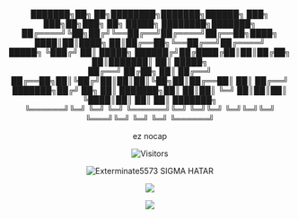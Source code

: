 <p align='center'>
███████╗██╗  ██╗████████╗███████╗██████╗ ███╗   ███╗██╗███╗   ██╗ █████╗ ████████╗███████╗<br>
██╔════╝╚██╗██╔╝╚══██╔══╝██╔════╝██╔══██╗████╗ ████║██║████╗  ██║██╔══██╗╚══██╔══╝██╔════╝<br>
█████╗   ╚███╔╝    ██║   █████╗  ██████╔╝██╔████╔██║██║██╔██╗ ██║███████║   ██║   █████╗  <br>
██╔══╝   ██╔██╗    ██║   ██╔══╝  ██╔══██╗██║╚██╔╝██║██║██║╚██╗██║██╔══██║   ██║   ██╔══╝  <br>
███████╗██╔╝ ██╗   ██║   ███████╗██║  ██║██║ ╚═╝ ██║██║██║ ╚████║██║  ██║   ██║   ███████╗<br>
╚══════╝╚═╝  ╚═╝   ╚═╝   ╚══════╝╚═╝  ╚═╝╚═╝     ╚═╝╚═╝╚═╝  ╚═══╝╚═╝  ╚═╝   ╚═╝   ╚══════╝<br>
<p>
 
 <p align='center'>
  ez
  nocap
 </p>

<p align='center'>
<img alt="Visitors" src="https://komarev.com/ghpvc/?username=Exterminate5573&style=flat&labelColor=black&logo=github&label=Profile+Views&color=0d8ce0"/>
</p>
 
<p align='center'>
<img src="https://topg.org/image/451121/433963.gif" alt="Exterminate5573 SIGMA HATAR">
</p>

<p align="center">
  <a href="https://www.youtube.com/channel/UCE96Qs22Mfto-ZlfI63morA"><img src="https://img.shields.io/badge/YouTube-FF0000?style=for-the-badge&logo=youtube&logoColor=white" />                                                                                                                                    </a>
</p>

<p align="center">
  <img src="https://github-readme-stats.vercel.app/api?username=Exterminate5573&show_icons=true&theme=algolia&hide_title=true&count_private=true" />
</p>


